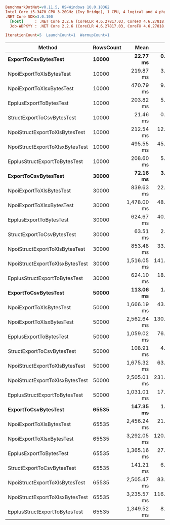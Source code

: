 ``` ini

BenchmarkDotNet=v0.11.5, OS=Windows 10.0.18362
Intel Core i5-3470 CPU 3.20GHz (Ivy Bridge), 1 CPU, 4 logical and 4 physical cores
.NET Core SDK=3.0.100
  [Host]     : .NET Core 2.2.6 (CoreCLR 4.6.27817.03, CoreFX 4.6.27818.02), 64bit RyuJIT
  Job-WDPKYY : .NET Core 2.2.6 (CoreCLR 4.6.27817.03, CoreFX 4.6.27818.02), 64bit RyuJIT

IterationCount=5  LaunchCount=1  WarmupCount=1  

```
|                          Method | RowsCount |        Mean |       Error |     StdDev |         Min |         Max |      Median |       Gen 0 |      Gen 1 |     Gen 2 | Allocated |
|-------------------------------- |---------- |------------:|------------:|-----------:|------------:|------------:|------------:|------------:|-----------:|----------:|----------:|
|            **ExportToCsvBytesTest** |     **10000** |    **22.77 ms** |   **0.5667 ms** |  **0.1472 ms** |    **22.54 ms** |    **22.95 ms** |    **22.77 ms** |   **2281.2500** |   **937.5000** |  **281.2500** |  **12.12 MB** |
|        NpoiExportToXlsBytesTest |     10000 |   219.87 ms |   3.8409 ms |  0.9975 ms |   218.92 ms |   221.40 ms |   219.60 ms |   6000.0000 |  2000.0000 | 1000.0000 |  43.99 MB |
|       NpoiExportToXlsxBytesTest |     10000 |   470.79 ms |   9.3139 ms |  2.4188 ms |   467.01 ms |   473.70 ms |   471.26 ms |  20000.0000 |  6000.0000 | 2000.0000 | 104.31 MB |
|         EpplusExportToBytesTest |     10000 |   203.82 ms |   5.0193 ms |  1.3035 ms |   203.13 ms |   206.15 ms |   203.25 ms |  11000.0000 |  4000.0000 | 1000.0000 |  56.66 MB |
|      StructExportToCsvBytesTest |     10000 |    21.46 ms |   0.7542 ms |  0.1959 ms |    21.30 ms |    21.73 ms |    21.34 ms |   2281.2500 |   937.5000 |  281.2500 |  12.12 MB |
|  NpoiStructExportToXlsBytesTest |     10000 |   212.54 ms |  12.7005 ms |  3.2983 ms |   209.21 ms |   216.65 ms |   211.42 ms |   7000.0000 |  3000.0000 | 1000.0000 |  44.37 MB |
| NpoiStructExportToXlsxBytesTest |     10000 |   495.55 ms |  45.1010 ms | 11.7126 ms |   482.73 ms |   514.33 ms |   492.62 ms |  20000.0000 |  7000.0000 | 2000.0000 | 104.69 MB |
|   EpplusStructExportToBytesTest |     10000 |   208.60 ms |   5.3520 ms |  1.3899 ms |   206.94 ms |   210.32 ms |   208.32 ms |  11000.0000 |  4000.0000 | 1000.0000 |  56.66 MB |
|            **ExportToCsvBytesTest** |     **30000** |    **72.16 ms** |   **3.2924 ms** |  **0.8550 ms** |    **71.34 ms** |    **73.59 ms** |    **71.86 ms** |   **6000.0000** |  **1571.4286** |  **571.4286** |  **36.47 MB** |
|        NpoiExportToXlsBytesTest |     30000 |   839.63 ms |  22.8596 ms |  5.9366 ms |   835.13 ms |   849.85 ms |   837.76 ms |  20000.0000 |  8000.0000 | 2000.0000 | 124.18 MB |
|       NpoiExportToXlsxBytesTest |     30000 | 1,478.00 ms |  48.6880 ms | 12.6441 ms | 1,457.50 ms | 1,489.99 ms | 1,480.52 ms |  59000.0000 | 16000.0000 | 4000.0000 | 315.85 MB |
|         EpplusExportToBytesTest |     30000 |   624.67 ms |  40.5093 ms | 10.5201 ms |   616.60 ms |   642.67 ms |   621.37 ms |  31000.0000 | 10000.0000 | 3000.0000 | 172.73 MB |
|      StructExportToCsvBytesTest |     30000 |    63.51 ms |   2.5019 ms |  0.6497 ms |    62.53 ms |    64.25 ms |    63.58 ms |   5875.0000 |  1375.0000 |  375.0000 |  36.47 MB |
|  NpoiStructExportToXlsBytesTest |     30000 |   853.48 ms |  33.3918 ms |  8.6718 ms |   839.53 ms |   862.13 ms |   856.08 ms |  20000.0000 |  8000.0000 | 2000.0000 | 125.32 MB |
| NpoiStructExportToXlsxBytesTest |     30000 | 1,516.05 ms | 141.2409 ms | 36.6798 ms | 1,474.05 ms | 1,553.23 ms | 1,534.14 ms |  59000.0000 | 16000.0000 | 4000.0000 |    317 MB |
|   EpplusStructExportToBytesTest |     30000 |   624.10 ms |  18.2990 ms |  4.7522 ms |   616.20 ms |   627.98 ms |   624.45 ms |  31000.0000 | 10000.0000 | 3000.0000 | 172.72 MB |
|            **ExportToCsvBytesTest** |     **50000** |   **113.06 ms** |   **1.6585 ms** |  **0.4307 ms** |   **112.55 ms** |   **113.55 ms** |   **113.01 ms** |  **10000.0000** |  **2000.0000** |  **800.0000** |  **60.81 MB** |
|        NpoiExportToXlsBytesTest |     50000 | 1,666.19 ms |  43.1443 ms | 11.2044 ms | 1,651.36 ms | 1,677.04 ms | 1,669.51 ms |  33000.0000 | 12000.0000 | 3000.0000 | 212.25 MB |
|       NpoiExportToXlsxBytesTest |     50000 | 2,562.64 ms | 130.8702 ms | 33.9866 ms | 2,516.62 ms | 2,595.77 ms | 2,573.09 ms |  96000.0000 | 24000.0000 | 4000.0000 | 532.54 MB |
|         EpplusExportToBytesTest |     50000 | 1,059.02 ms |  76.3548 ms | 19.8291 ms | 1,041.61 ms | 1,093.02 ms | 1,052.11 ms |  51000.0000 | 13000.0000 | 2000.0000 | 270.94 MB |
|      StructExportToCsvBytesTest |     50000 |   108.91 ms |   4.0316 ms |  1.0470 ms |   107.28 ms |   110.19 ms |   108.95 ms |  10000.0000 |  2000.0000 |  800.0000 |  60.81 MB |
|  NpoiStructExportToXlsBytesTest |     50000 | 1,675.32 ms |  63.9457 ms | 16.6065 ms | 1,660.80 ms | 1,703.80 ms | 1,669.06 ms |  33000.0000 | 12000.0000 | 3000.0000 | 214.15 MB |
| NpoiStructExportToXlsxBytesTest |     50000 | 2,505.01 ms | 231.4485 ms | 60.1064 ms | 2,443.93 ms | 2,576.48 ms | 2,494.21 ms |  96000.0000 | 24000.0000 | 4000.0000 | 534.45 MB |
|   EpplusStructExportToBytesTest |     50000 | 1,031.01 ms |  17.5706 ms |  4.5630 ms | 1,027.89 ms | 1,038.94 ms | 1,029.03 ms |  51000.0000 | 13000.0000 | 2000.0000 | 270.93 MB |
|            **ExportToCsvBytesTest** |     **65535** |   **147.35 ms** |   **1.3296 ms** |  **0.3453 ms** |   **147.03 ms** |   **147.83 ms** |   **147.16 ms** |  **12750.0000** |  **2000.0000** |  **500.0000** |  **79.73 MB** |
|        NpoiExportToXlsBytesTest |     65535 | 2,456.24 ms |  21.4291 ms |  5.5651 ms | 2,448.12 ms | 2,462.39 ms | 2,455.63 ms |  43000.0000 | 15000.0000 | 3000.0000 | 277.42 MB |
|       NpoiExportToXlsxBytesTest |     65535 | 3,292.05 ms | 120.2493 ms | 31.2284 ms | 3,257.61 ms | 3,327.38 ms | 3,280.70 ms | 127000.0000 | 30000.0000 | 5000.0000 | 685.91 MB |
|         EpplusExportToBytesTest |     65535 | 1,365.16 ms |  27.3326 ms |  7.0982 ms | 1,355.48 ms | 1,374.40 ms | 1,363.77 ms |  68000.0000 | 17000.0000 | 3000.0000 | 343.35 MB |
|      StructExportToCsvBytesTest |     65535 |   141.21 ms |   6.6211 ms |  1.7195 ms |   139.06 ms |   143.00 ms |   141.42 ms |  12750.0000 |  2000.0000 |  500.0000 |  79.73 MB |
|  NpoiStructExportToXlsBytesTest |     65535 | 2,505.47 ms |  83.5632 ms | 21.7011 ms | 2,483.53 ms | 2,536.38 ms | 2,504.97 ms |  43000.0000 | 15000.0000 | 3000.0000 | 279.92 MB |
| NpoiStructExportToXlsxBytesTest |     65535 | 3,235.57 ms | 116.3763 ms | 30.2226 ms | 3,205.37 ms | 3,284.36 ms | 3,230.79 ms | 127000.0000 | 30000.0000 | 5000.0000 | 688.39 MB |
|   EpplusStructExportToBytesTest |     65535 | 1,349.52 ms |   8.8304 ms |  2.2932 ms | 1,346.47 ms | 1,352.90 ms | 1,349.45 ms |  67000.0000 | 16000.0000 | 3000.0000 | 343.35 MB |
